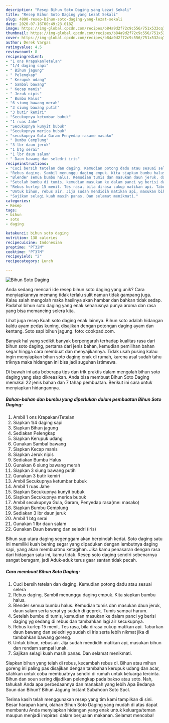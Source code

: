 ```yaml
---
description: "Resep Bihun Soto Daging yang Lezat Sekali"
title: "Resep Bihun Soto Daging yang Lezat Sekali"
slug: 4890-resep-bihun-soto-daging-yang-lezat-sekali
date: 2020-07-16T00:49:23.018Z
image: https://img-global.cpcdn.com/recipes/b84a9d2f72c9c556/751x532cq70/bihun-soto-daging-foto-resep-utama.jpg
thumbnail: https://img-global.cpcdn.com/recipes/b84a9d2f72c9c556/751x532cq70/bihun-soto-daging-foto-resep-utama.jpg
cover: https://img-global.cpcdn.com/recipes/b84a9d2f72c9c556/751x532cq70/bihun-soto-daging-foto-resep-utama.jpg
author: Derek Vargas
ratingvalue: 4.5
reviewcount: 8
recipeingredient:
- "1 ons KrapakanTetelan"
- "1/4 daging sapi"
- " Bihun jagung"
- " Pelengkap"
- " Kerupuk udang"
- " Sambal bawang"
- " Kecap manis"
- " Jeruk nipis"
- " Bumbu Halus"
- "6 siung bawang merah"
- "3 siung bawang putih"
- "3 butir kemiri"
- "Secukupnya ketumbar bubuk"
- "1 ruas Jahe"
- "Secukupnya kunyit bubuk"
- "Secukupnya merica bubuk"
- "secukupnya Gula Garam Penyedap rasame masako"
- " Bumbu Cemplung"
- "3 lbr daun jeruk"
- "1 btg serai"
- "1 lbr daun salam"
- " Daun bawang dan seledri iris"
recipeinstructions:
- "Cuci bersih tetelan dan daging. Kemudian potong dadu atau sesuai selera"
- "Rebus daging. Sambil menunggu daging empuk. Kita siapkan bumbu halus."
- "Blender semua bumbu halus. Kemudian tumis dan masukan daun jeruk, daun salam serta serai yg sudah di geprek. Tumis sampai harum."
- "Setelah bumbu di tumis, kemudian masukan ke dalam panci yg berisi daging yg sedang di rebus dan tambahkan lagi air secukupnya."
- "Rebus kurlep 15 menit. Tes rasa, bila dirasa cukup matikan api. Taburkan daun bawang dan seledri yg sudah di iris serta lebih nikmat jika di tambahkan bawang goreng."
- "Untuk bihun, rebus air. Jija sudah mendidih matikan api, masukan bihun dan rendam sampai lunak."
- "Sajikan selagi kuah masih panas. Dan selamat menikmati."
categories:
- Resep
tags:
- bihun
- soto
- daging

katakunci: bihun soto daging 
nutrition: 138 calories
recipecuisine: Indonesian
preptime: "PT32M"
cooktime: "PT37M"
recipeyield: "2"
recipecategory: Lunch

---
```



![Bihun Soto Daging](https://img-global.cpcdn.com/recipes/b84a9d2f72c9c556/751x532cq70/bihun-soto-daging-foto-resep-utama.jpg)

Anda sedang mencari ide resep bihun soto daging yang unik? Cara menyiapkannya memang tidak terlalu sulit namun tidak gampang juga. Kalau salah mengolah maka hasilnya akan hambar dan bahkan tidak sedap. Padahal bihun soto daging yang enak seharusnya punya aroma dan rasa yang bisa memancing selera kita.

Lihat juga resep Kuah soto daging enak lainnya. Bihun soto adalah hidangan kaldu ayam pedas kuning, disajikan dengan potongan daging ayam dan kentang. Soto sapi bihun jagung. foto: cookpad.com.

Banyak hal yang sedikit banyak berpengaruh terhadap kualitas rasa dari bihun soto daging, pertama dari jenis bahan, kemudian pemilihan bahan segar hingga cara membuat dan menyajikannya. Tidak usah pusing kalau ingin menyiapkan bihun soto daging enak di rumah, karena asal sudah tahu triknya maka hidangan ini bisa jadi suguhan istimewa.


Di bawah ini ada beberapa tips dan trik praktis dalam mengolah bihun soto daging yang siap dikreasikan. Anda bisa membuat Bihun Soto Daging memakai 22 jenis bahan dan 7 tahap pembuatan. Berikut ini cara untuk menyiapkan hidangannya.

<!--inarticleads1-->

##### Bahan-bahan dan bumbu yang diperlukan dalam pembuatan Bihun Soto Daging:

1. Ambil 1 ons Krapakan/Tetelan
1. Siapkan 1/4 daging sapi
1. Siapkan  Bihun jagung
1. Sediakan  Pelengkap
1. Siapkan  Kerupuk udang
1. Gunakan  Sambal bawang
1. Siapkan  Kecap manis
1. Siapkan  Jeruk nipis
1. Sediakan  Bumbu Halus
1. Gunakan 6 siung bawang merah
1. Siapkan 3 siung bawang putih
1. Gunakan 3 butir kemiri
1. Ambil Secukupnya ketumbar bubuk
1. Ambil 1 ruas Jahe
1. Siapkan Secukupnya kunyit bubuk
1. Siapkan Secukupnya merica bubuk
1. Ambil secukupnya Gula, Garam, Penyedap rasa(me: masako)
1. Siapkan  Bumbu Cemplung
1. Sediakan 3 lbr daun jeruk
1. Ambil 1 btg serai
1. Gunakan 1 lbr daun salam
1. Gunakan  Daun bawang dan seledri (iris)


Bihun sup utara daging segenggam akan berpindah kedai. Soto daging satu ini memiliki kuah bening segar yang dipadukan dengan lembutnya daging sapi, yang akan membuatmu ketagihan. Jika kamu penasaran dengan rasa dari hidangan satu ini, kamu tidak. Resep soto daging sendiri sebenarnya sangat beragam, jadi Aduk-aduk terus gaar santan tidak pecah. 

<!--inarticleads2-->

##### Cara membuat Bihun Soto Daging:

1. Cuci bersih tetelan dan daging. Kemudian potong dadu atau sesuai selera
1. Rebus daging. Sambil menunggu daging empuk. Kita siapkan bumbu halus.
1. Blender semua bumbu halus. Kemudian tumis dan masukan daun jeruk, daun salam serta serai yg sudah di geprek. Tumis sampai harum.
1. Setelah bumbu di tumis, kemudian masukan ke dalam panci yg berisi daging yg sedang di rebus dan tambahkan lagi air secukupnya.
1. Rebus kurlep 15 menit. Tes rasa, bila dirasa cukup matikan api. Taburkan daun bawang dan seledri yg sudah di iris serta lebih nikmat jika di tambahkan bawang goreng.
1. Untuk bihun, rebus air. Jija sudah mendidih matikan api, masukan bihun dan rendam sampai lunak.
1. Sajikan selagi kuah masih panas. Dan selamat menikmati.


Siapkan bihun yang telah di rebus, kecambah rebus di. Bihun atau mihun goreng ini paling pas disajikan dengan tambahan kerupuk udang dan acar, silahkan untuk coba membuatnya sendiri di rumah untuk keluarga tercinta. Bihun dan soun sering dijadikan pelengkap pada bakso atau soto. Nah, tahukah Anda apa perbedaannya dan manakah yang lebih Apa Bedanya Soun dan Bihun? Bihun Jagung Instant Subahoon Soto Spcl. 

Terima kasih telah menggunakan resep yang tim kami tampilkan di sini. Besar harapan kami, olahan Bihun Soto Daging yang mudah di atas dapat membantu Anda menyiapkan hidangan yang enak untuk keluarga/teman maupun menjadi inspirasi dalam berjualan makanan. Selamat mencoba!
